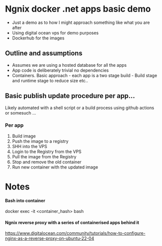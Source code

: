 # Ngnix docker .net apps basic demo

- Just a demo as to how I might approach something like what you are after
- Using digital ocean vps for demo purposes
- Dockerhub for the images

## Outline and assumptions

- Assumes we are using a hosted database for all the apps
- App code is deliberately trivial no dependencies
- Containers. Basic approach - each app is a two stage build - Build stage and runtime stage to reduce size etc..

## Basic publish update procedure per app...

Likely automated with a shell script or a build process using github actions or somesuch ...

### Per app

1. Build image
2. Push the image to a registry
3. SHH into the VPS
4. Login to the Registry from the VPS
5. Pull the image from the Registry
6. Stop and remove the old container
7. Run new container with the updated image

# Notes

#### Bash into container

docker exec -it <container_hash> bash

#### Ngnix reverse proxy with a series of containerised apps behind it

https://www.digitalocean.com/community/tutorials/how-to-configure-nginx-as-a-reverse-proxy-on-ubuntu-22-04
